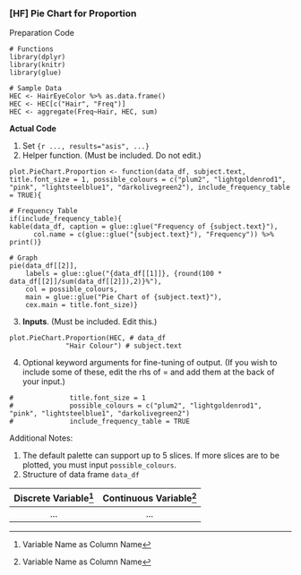 ### [HF] Pie Chart for Proportion
Preparation Code
```
# Functions
library(dplyr)
library(knitr)
library(glue)

# Sample Data
HEC <- HairEyeColor %>% as.data.frame()
HEC <- HEC[c("Hair", "Freq")]
HEC <- aggregate(Freq~Hair, HEC, sum)
```
**Actual Code**
1. Set `{r ..., results="asis", ...}`
2. Helper function. (Must be included. Do not edit.)
```
plot.PieChart.Proportion <- function(data_df, subject.text, title.font_size = 1, possible_colours = c("plum2", "lightgoldenrod1", "pink", "lightsteelblue1", "darkolivegreen2"), include_frequency_table = TRUE){

# Frequency Table
if(include_frequency_table){
kable(data_df, caption = glue::glue("Frequency of {subject.text}"),
      col.name = c(glue::glue("{subject.text}"), "Frequency")) %>% print()}

# Graph
pie(data_df[[2]],
    labels = glue::glue("{data_df[[1]]}, {round(100 * data_df[[2]]/sum(data_df[[2]]),2)}%"),
    col = possible_colours,
    main = glue::glue("Pie Chart of {subject.text}"),
    cex.main = title.font_size)}
```
3. **Inputs**. (Must be included. Edit this.)
```
plot.PieChart.Proportion(HEC, # data_df
              "Hair Colour") # subject.text
```
4. Optional keyword arguments for fine-tuning of output. (If you wish to include some of these, edit the rhs of = and add them at the back of your input.)
```
#              title.font_size = 1
#              possible_colours = c("plum2", "lightgoldenrod1", "pink", "lightsteelblue1", "darkolivegreen2")
#              include_frequency_table = TRUE
```
Additional Notes:
1. The default palette can support up to 5 slices. If more slices are to be plotted, you must input `possible_colours`.
2. Structure of data frame `data_df`

| Discrete Variable[^1] | Continuous Variable[^1] |
| :---: | :---: |
| ... | ... |

[^1]: Variable Name as Column Name
